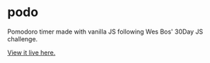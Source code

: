 # podo

Pomodoro timer made with vanilla JS following Wes Bos' 30Day JS challenge.

[View it live here.](http://tt-wang.me/podo/)